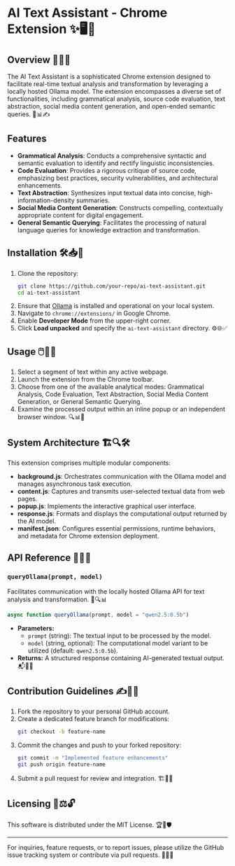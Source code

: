 # AI Text Assistant - Chrome Extension ✨🖥️🚀

## Overview 🎯📜💡

The AI Text Assistant is a sophisticated Chrome extension designed to facilitate real-time textual analysis and transformation by leveraging a locally hosted Ollama model. The extension encompasses a diverse set of functionalities, including grammatical analysis, source code evaluation, text abstraction, social media content generation, and open-ended semantic queries. 🤖📊✍️

## Features

- **Grammatical Analysis**: Conducts a comprehensive syntactic and semantic evaluation to identify and rectify linguistic inconsistencies.
- **Code Evaluation**: Provides a rigorous critique of source code, emphasizing best practices, security vulnerabilities, and architectural enhancements.
- **Text Abstraction**: Synthesizes input textual data into concise, high-information-density summaries.
- **Social Media Content Generation**: Constructs compelling, contextually appropriate content for digital engagement.
- **General Semantic Querying**: Facilitates the processing of natural language queries for knowledge extraction and transformation.

## Installation 🛠️📥🔧

1. Clone the repository:
   ```bash
   git clone https://github.com/your-repo/ai-text-assistant.git
   cd ai-text-assistant
   ```
2. Ensure that [Ollama](https://ollama.ai/) is installed and operational on your local system.
3. Navigate to `chrome://extensions/` in Google Chrome.
4. Enable **Developer Mode** from the upper-right corner.
5. Click **Load unpacked** and specify the `ai-text-assistant` directory. ⚙️🌐✅

## Usage 🖱️📑🚀

1. Select a segment of text within any active webpage.
2. Launch the extension from the Chrome toolbar.
3. Choose from one of the available analytical modes: Grammatical Analysis, Code Evaluation, Text Abstraction, Social Media Content Generation, or General Semantic Querying.
4. Examine the processed output within an inline popup or an independent browser window. 🔍📊📝

## System Architecture 🏗️🔍🛠️

This extension comprises multiple modular components:

- **background.js**: Orchestrates communication with the Ollama model and manages asynchronous task execution.
- **content.js**: Captures and transmits user-selected textual data from web pages.
- **popup.js**: Implements the interactive graphical user interface.
- **response.js**: Formats and displays the computational output returned by the AI model.
- **manifest.json**: Configures essential permissions, runtime behaviors, and metadata for Chrome extension deployment.

## API Reference 📡📜📌

### `queryOllama(prompt, model)`

Facilitates communication with the locally hosted Ollama API for text analysis and transformation. 🤖🔍📊

```javascript
async function queryOllama(prompt, model = "qwen2.5:0.5b")
```

- **Parameters:**
  - `prompt` (string): The textual input to be processed by the model.
  - `model` (string, optional): The computational model variant to be utilized (default: `qwen2.5:0.5b`).
- **Returns:** A structured response containing AI-generated textual output. 📬📝🔬

## Contribution Guidelines ✍️🔄🤝

1. Fork the repository to your personal GitHub account.
2. Create a dedicated feature branch for modifications:
   ```bash
   git checkout -b feature-name
   ```
3. Commit the changes and push to your forked repository:
   ```bash
   git commit -m "Implemented feature enhancements"
   git push origin feature-name
   ```
4. Submit a pull request for review and integration. 🏗️📢✅

## Licensing 📜⚖️🔓

This software is distributed under the MIT License. 🏆📄🛡️

---

For inquiries, feature requests, or to report issues, please utilize the GitHub issue tracking system or contribute via pull requests. 💬📢📩
